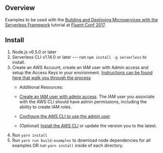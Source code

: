 ## Overview

Examples to be used with the [Building and Deploying Microservices with the Serverless Framework](https://conferences.oreilly.com/fluent/fl-ca/public/schedule/detail/58496) tutorial at [Fluent Conf 2017](https://conferences.oreilly.com/fluent/fl-ca).

## Install

1. Node.js v6.5.0 or later
2. Serverless CLI v1.14.0 or later --- run `npm install -g serverless` to install.
3. Create an AWS Account, create an IAM user with Admin access and setup the Access Keys in your environment. [Instructions can be found here that walk you through the process](https://serverless.com/framework/docs/providers/aws/guide/credentials/)
	- Additional Resources:
    - [Create an IAM user with admin access](http://docs.aws.amazon.com/IAM/latest/UserGuide/getting-started_create-admin-group.html).
    The IAM user you associate with the AWS CLI should have admin permissions, including the ability to create IAM roles.

    - [Configure the AWS CLI to use the admin user](http://docs.aws.amazon.com/cli/latest/reference/configure/)

    - (Optional) [Install the AWS CLI](http://docs.aws.amazon.com/cli/latest/userguide/installing.html) or update the version you to the latest.
4. Run `yarn install`
5. Run `yarn run build:examples` to download node dependencies for all examples OR run `yarn install` inside of each directory.



